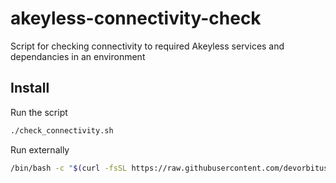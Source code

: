 # akeyless-connectivity-check
Script for checking connectivity to required Akeyless services and dependancies in an environment

## Install

Run the script

```sh
./check_connectivity.sh
```

Run externally

```sh
/bin/bash -c "$(curl -fsSL https://raw.githubusercontent.com/devorbitus/akeyless-connectivity-check/main/check_connectivity.sh)"
```
